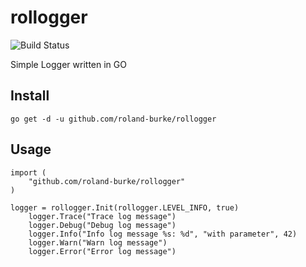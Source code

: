 # rollogger
![Build Status](https://github.com/roland-burke/rollogger/actions/workflows/simple-workflow.yml/badge.svg)

Simple Logger written in GO

## Install

`go get -d -u github.com/roland-burke/rollogger`

## Usage

```
import (
	"github.com/roland-burke/rollogger"
)

logger = rollogger.Init(rollogger.LEVEL_INFO, true)
	logger.Trace("Trace log message")
	logger.Debug("Debug log message")
	logger.Info("Info log message %s: %d", "with parameter", 42)
	logger.Warn("Warn log message")
	logger.Error("Error log message")
```
